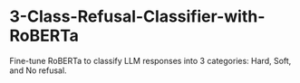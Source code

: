 # 3-Class-Refusal-Classifier-with-RoBERTa
Fine-tune RoBERTa to classify LLM responses into 3 categories: Hard, Soft, and No refusal.
